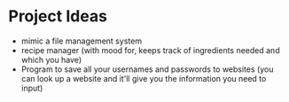 # Project Ideas

- mimic a file management system
- recipe manager (with mood for, keeps track of ingredients needed and which you have)
- Program to save all your usernames and passwords to websites (you can look up a website and it'll give you the information you need to input)
